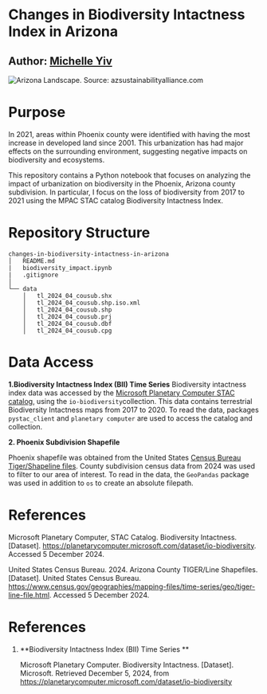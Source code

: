 # Changes in Biodiversity Intactness Index in Arizona

## Author: [Michelle Yiv](https://github.com/mmyiv)

![Arizona Landscape. Source: azsustainabilityalliance.com](https://i0.wp.com/www.azsustainabilityalliance.com/wp-content/uploads/2019/05/Arizona_Biodiversity.jpeg?resize=1170%2C777&ssl=1)

# Purpose
In 2021, areas within Phoenix county were identified with having the most increase in developed land since 2001. This urbanization has had major effects on the surrounding environment, suggesting negative impacts on biodiversity and ecosystems.

This repository contains a Python notebook that focuses on analyzing the impact of urbanization on biodiversity in the Phoenix, Arizona county subdivision. In particular, I focus on the loss of biodiversity from 2017 to 2021 using the MPAC STAC catalog Biodiversity Intactness Index.

# Repository Structure
```
changes-in-biodiversity-intactness-in-arizona
│   README.md
|   biodiversity_impact.ipynb
|   .gitignore
│
└── data 
    │   tl_2024_04_cousub.shx
    │   tl_2024_04_cousub.shp.iso.xml
    │   tl_2024_04_cousub.shp
    │   tl_2024_04_cousub.prj
    │   tl_2024_04_cousub.dbf
    │   tl_2024_04_cousub.cpg
```
# Data Access
**1.Biodiversity Intactness Index (BII) Time Series**
Biodiversity intactness index data was accessed by the [ Microsoft Planetary Computer STAC catalog](https://planetarycomputer.microsoft.com/dataset/io-biodiversity), using the `io-biodiversity`collection. This data contains terrestrial Biodiversity Intactness maps from 2017 to 2020. To read the data, packages `pystac_client` and `planetary computer` are used to access the catalog and collection.

**2. Phoenix Subdivision Shapefile** 

Phoenix shapefile was obtained from the United States [Census Bureau Tiger/Shapeline files](https://www.census.gov/geographies/mapping-files/time-series/geo/tiger-line-file.html). County subdivision census data from 2024 was used to filter to our area of interest. To read in the data, the `GeoPandas` package was used in addition to `os` to create an absolute filepath. 

# References

Microsoft Planetary Computer, STAC Catalog. Biodiversity Intactness. [Dataset].   https://planetarycomputer.microsoft.com/dataset/io-biodiversity. Accessed 5 December 2024.

United States Census Bureau. 2024. Arizona County TIGER/Line Shapefiles. [Dataset]. United States Census Bureau. https://www.census.gov/geographies/mapping-files/time-series/geo/tiger-line-file.html. Accessed 5 December 2024.


# References

1. **Biodiversity Intactness Index (BII) Time Series **

   Microsoft Planetary Computer. Biodiversity Intactness. [Dataset]. Microsoft. Retrieved December 5, 2024, from https://planetarycomputer.microsoft.com/dataset/io-biodiversity

